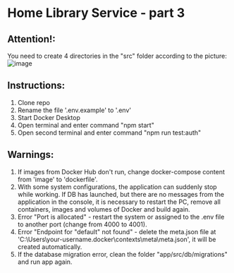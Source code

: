 # Home Library Service - part 3

## Attention!: 
You need to create 4 directories in the "src" folder according to the picture:
![image](https://user-images.githubusercontent.com/92945159/221950889-87661257-ffaa-4e27-86bd-f4110a9b71c5.png)


## Instructions:
1. Сlone repo  
2. Rename the file '.env.example'  to '.env'  
3. Start Docker Desktop
4. Open terminal and enter command "npm start"  
5. Open second terminal and enter command "npm run test:auth"

## Warnings:

1) If images from Docker Hub don't run, change docker-compose content from 'image' to 'dockerfile'.
2) With some system configurations, the application can suddenly stop while working. 
If DB has launched, but there are no messages from the application in the console, it is necessary to restart the PC, remove all containers, images and volumes of Docker and build again.
3) Error "Port is alloсated" - restart the system or assigned to the .env file to another port (change from 4000 to 4001).
4) Error "Endpoint for "default" not found" - delete the meta.json file at 'C:\Users\your-username\.docker\contexts\meta\meta.json', it will be created automatically.
5) If the database migration error, clean the folder "app/src/db/migrations" and run app again.
